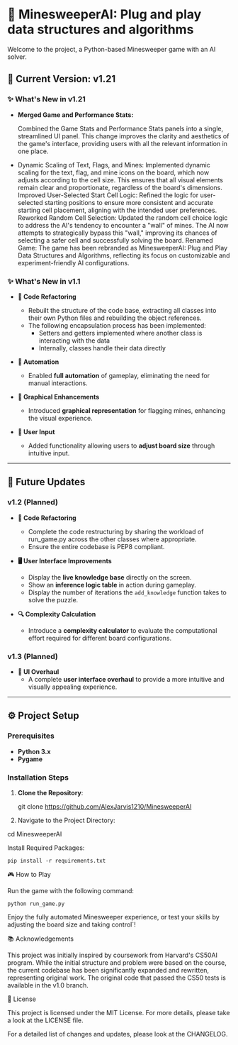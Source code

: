 # 🧠 **MinesweeperAI: Plug and play data structures and algorithms**

Welcome to the project, a Python-based Minesweeper game with an AI solver.

## 🚀 Current Version: v1.21

### ✨ What's New in v1.21

- **Merged Game and Performance Stats:**

    Combined the Game Stats and Performance Stats panels into a single, streamlined UI panel. This change improves the clarity and aesthetics of the game's interface, providing users with all the relevant information in one place.
- 
    Dynamic Scaling of Text, Flags, and Mines: Implemented dynamic scaling for the text, flag, and mine icons on the board, which now adjusts according to the cell size. This ensures that all visual elements remain clear and proportionate, regardless of the board's dimensions.
    Improved User-Selected Start Cell Logic: Refined the logic for user-selected starting positions to ensure more consistent and accurate starting cell placement, aligning with the intended user preferences.
    Reworked Random Cell Selection: Updated the random cell choice logic to address the AI's tendency to encounter a "wall" of mines. The AI now attempts to strategically bypass this "wall," improving its chances of selecting a safer cell and successfully solving the board.
    Renamed Game: The game has been rebranded as MinesweeperAI: Plug and Play Data Structures and Algorithms, reflecting its focus on customizable and experiment-friendly AI configurations.


### ✨ **What's New in v1.1**
- **🔧 Code Refactoring**
  - Rebuilt the structure of the code base, extracting all classes into their own Python files and rebuilding the object references.
  - The following encapsulation process has been implemented:
    - Setters and getters implemented where another class is interacting with the data
    - Internally, classes handle their data directly 
  
- **🤖 Automation**
  - Enabled **full automation** of gameplay, eliminating the need for manual interactions.
  
- **🎨 Graphical Enhancements**
  - Introduced **graphical representation** for flagging mines, enhancing the visual experience.
  
- **🔢 User Input**
  - Added functionality allowing users to **adjust board size** through intuitive input.

---

## 📅 **Future Updates**

### v1.2 (Planned)
- **🔧 Code Refactoring**
  - Complete the code restructuring by sharing the workload of run_game.py across the other classes where appropriate.
  - Ensure the entire codebase is PEP8 compliant.
- **🖥️ User Interface Improvements**
  - Display the **live knowledge base** directly on the screen.
  - Show an **inference logic table** in action during gameplay.
  - Display the number of iterations the `add_knowledge` function takes to solve the puzzle.
  
- **🔍 Complexity Calculation**
  - Introduce a **complexity calculator** to evaluate the computational effort required for different board configurations.

### v1.3 (Planned)
- **🎨 UI Overhaul**
  - A complete **user interface overhaul** to provide a more intuitive and visually appealing experience.

---

## ⚙️ **Project Setup**

### **Prerequisites**
- **Python 3.x**
- **Pygame**

### **Installation Steps**
1. **Clone the Repository**:

   git clone https://github.com/AlexJarvis1210/MinesweeperAI

2. Navigate to the Project Directory:

cd MinesweeperAI

Install Required Packages:

    pip install -r requirements.txt

🎮 How to Play

Run the game with the following command:


    python run_game.py

Enjoy the fully automated Minesweeper experience, or test your skills by adjusting the board size and taking control`!

📚 Acknowledgements

This project was initially inspired by coursework from Harvard's CS50AI program. While the initial structure and problem were based on the course, the current codebase has been significantly expanded and rewritten, representing original work. The original code that passed the CS50 tests is available in the v1.0 branch.

📜 License

This project is licensed under the MIT License. For more details, please take a look at the LICENSE file.

For a detailed list of changes and updates, please look at the CHANGELOG.
